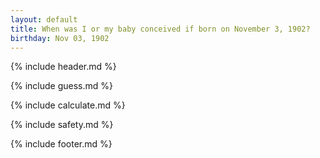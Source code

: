 ```yaml
---
layout: default
title: When was I or my baby conceived if born on November 3, 1902?
birthday: Nov 03, 1902
---
```


{% include header.md %}

{% include guess.md %}

{% include calculate.md %}

{% include safety.md %}

{% include footer.md %}



